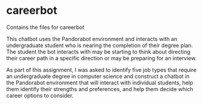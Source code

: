 # careerbot
Contains the files for careerbot

This chatbot uses the Pandorabot environment and interacts with an undergraduate student who is nearing the 
completion of their degree plan. The student the bot interacts with may be starting to think about directing
their career path in a specific direction or may be preparing for an interview. 

As part of this assignment, I was asked to identify five job types that require an undergraduate degree in computer science and
construct a chatbot in the Pandorabot environment that will interact with individual students, help them
identify their strengths and preferences, and help them decide which career options to consider.
